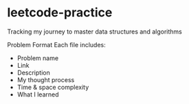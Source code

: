 # leetcode-practice
Tracking my journey to master data structures and algorithms

Problem Format
Each file includes:
- Problem name
- Link
- Description
- My thought process
- Time & space complexity
- What I learned
